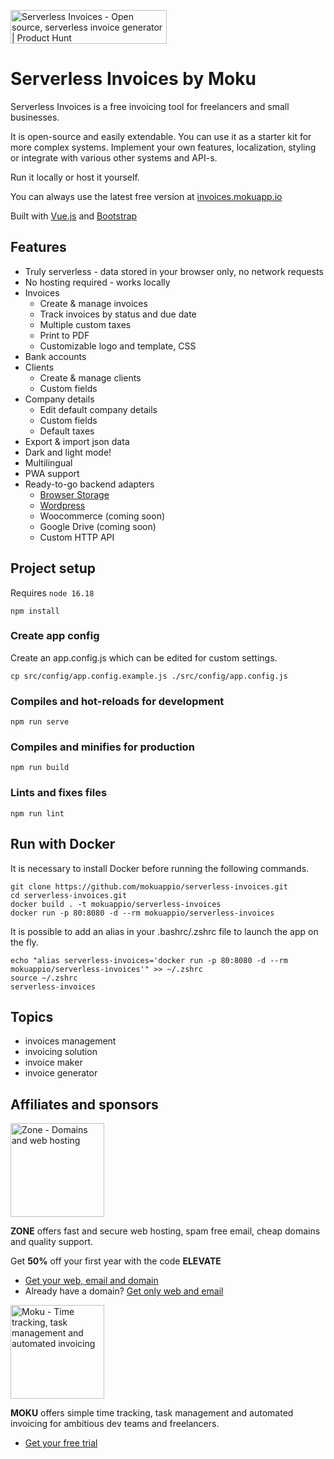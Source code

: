 <a href="https://www.producthunt.com/posts/serverless-invoices?utm_source=badge-top-post-badge&utm_medium=badge&utm_souce=badge-serverless-invoices" target="_blank"><img src="https://api.producthunt.com/widgets/embed-image/v1/top-post-badge.svg?post_id=287626&theme=light&period=daily" alt="Serverless Invoices - Open source, serverless invoice generator | Product Hunt" style="width: 250px; height: 54px;" width="250" height="54" /></a>

# Serverless Invoices by Moku

Serverless Invoices is a free invoicing tool for freelancers and small businesses.

It is open-source and easily extendable. You can use it as a starter kit for more complex systems. Implement your own features, localization, styling
 or integrate with various other systems and API-s.
 
Run it locally or host it yourself.
 
You can always use the latest free version at [invoices.mokuapp.io](https://invoices.mokuapp.io)

Built with [Vue.js](https://vuejs.org/) and [Bootstrap](https://getbootstrap.com/)

## Features
- Truly serverless - data stored in your browser only, no network requests
- No hosting required - works locally
- Invoices
  - Create & manage invoices
  - Track invoices by status and due date
  - Multiple custom taxes
  - Print to PDF
  - Customizable logo and template, CSS
- Bank accounts
- Clients
  - Create & manage clients
  - Custom fields
- Company details
  - Edit default company details
  - Custom fields
  - Default taxes
- Export & import json data
- Dark and light mode!
- Multilingual
- PWA support 
- Ready-to-go backend adapters
  - [Browser Storage](https://invoices.mokuapp.io)
  - [Wordpress](https://wordpress.org/plugins/beautiful-custom-invoices/)
  - Woocommerce (coming soon)
  - Google Drive (coming soon)
  - Custom HTTP API

## Project setup
Requires `node 16.18`

```
npm install
```

### Create app config
Create an app.config.js which can be edited for custom settings.
```
cp src/config/app.config.example.js ./src/config/app.config.js
```

### Compiles and hot-reloads for development
```
npm run serve
```

### Compiles and minifies for production
```
npm run build
```

### Lints and fixes files
```
npm run lint
```

## Run with Docker

It is necessary to install Docker before running the following commands.

```
git clone https://github.com/mokuappio/serverless-invoices.git
cd serverless-invoices.git
docker build . -t mokuappio/serverless-invoices
docker run -p 80:8080 -d --rm mokuappio/serverless-invoices
```

It is possible to add an alias in your .bashrc/.zshrc file to launch the app on the fly.

```
echo "alias serverless-invoices='docker run -p 80:8080 -d --rm mokuappio/serverless-invoices'" >> ~/.zshrc
source ~/.zshrc
serverless-invoices
```

## Topics
- invoices management
- invoicing solution
- invoice maker
- invoice generator 


## Affiliates and sponsors
<a href="https://www.zone.ee/en/" target="_blank"><img src="https://www.zone.ee/wp-content/themes/zone-theme/img/zone_ee.svg" alt="Zone - Domains and web hosting" width="150"/></a>

**ZONE** offers fast and secure web hosting, spam free email, cheap domains and quality support.

Get **50%** off your first year with the code **ELEVATE**
 - [Get your web, email and domain](https://my.zone.eu/en/domain-search#/?campaign=ELEVATE)
 - Already have a domain? [Get only web and email](https://my.zone.eu/en/zwebadmin/webhosting/order?campaign=ELEVATE)

<a href="https://mokuapp.io/" target="_blank"><img src="https://user-images.githubusercontent.com/5262399/170223530-0634d5c4-56d8-425e-846c-09f352f7b00c.png" alt="Moku - Time tracking, task management and automated invoicing" width="150"/></a>

**MOKU** offers simple time tracking, task management and automated invoicing for ambitious dev teams and freelancers.
 - [Get your free trial](https://mokuapp.io/)

